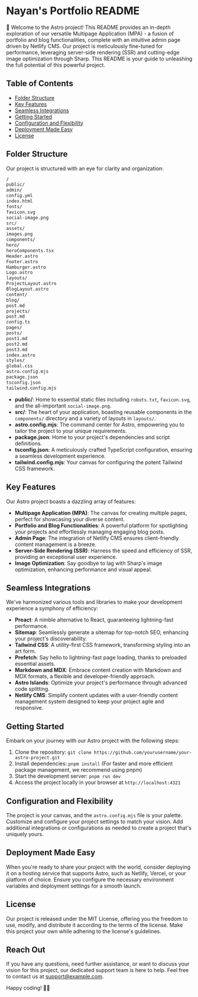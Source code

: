 # Nayan's Portfolio README

🚀 Welcome to the Astro project! This README provides an in-depth exploration of our versatile Multipage Application (MPA) - a fusion of portfolio and blog functionalities, complete with an intuitive admin page driven by Netlify CMS. Our project is meticulously fine-tuned for performance, leveraging server-side rendering (SSR) and cutting-edge image optimization through Sharp. This README is your guide to unleashing the full potential of this powerful project.

## Table of Contents

- [Folder Structure](#folder-structure)
- [Key Features](#key-features)
- [Seamless Integrations](#seamless-integrations)
- [Getting Started](#getting-started)
- [Configuration and Flexibility](#configuration-and-flexibility)
- [Deployment Made Easy](#deployment-made-easy)
- [License](#license)

## Folder Structure

Our project is structured with an eye for clarity and organization:

```markdown
/
public/
admin/
config.yml
index.html
fonts/
favicon.svg
social-image.png
src/
assets/
images.png
components/
hero/
heroComponents.tsx
Header.astro
Footer.astro
Hamburger.astro
Logo.astro
layouts/
ProjectLayout.astro
BlogLayout.astro
content/
blog/
post.md
projects/
post.md
config.ts
pages/
posts/
post1.md
post2.md
post3.md
index.astro
styles/
global.css
astro.config.mjs
package.json
tsconfig.json
tailwind.config.mjs
```

- **public/**: Home to essential static files including `robots.txt`, `favicon.svg`, and the all-important `social-image.png`.
- **src/**: The heart of your application, boasting reusable components in the `components/` directory and a variety of layouts in `layouts/`.
- **astro.config.mjs**: The command center for Astro, empowering you to tailor the project to your unique requirements.
- **package.json**: Home to your project's dependencies and script definitions.
- **tsconfig.json**: A meticulously crafted TypeScript configuration, ensuring a seamless development experience.
- **tailwind.config.mjs**: Your canvas for configuring the potent Tailwind CSS framework.

## Key Features

Our Astro project boasts a dazzling array of features:

- **Multipage Application (MPA)**: The canvas for creating multiple pages, perfect for showcasing your diverse content.
- **Portfolio and Blog Functionalities**: A powerful platform for spotlighting your projects and effortlessly managing engaging blog posts.
- **Admin Page**: The integration of Netlify CMS ensures client-friendly content management is a breeze.
- **Server-Side Rendering (SSR)**: Harness the speed and efficiency of SSR, providing an exceptional user experience.
- **Image Optimization**: Say goodbye to lag with Sharp's image optimization, enhancing performance and visual appeal.

## Seamless Integrations

We've harmonized various tools and libraries to make your development experience a symphony of efficiency:

- **Preact**: A nimble alternative to React, guaranteeing lightning-fast performance.
- **Sitemap**: Seamlessly generate a sitemap for top-notch SEO, enhancing your project's discoverability.
- **Tailwind CSS**: A utility-first CSS framework, transforming styling into an art form.
- **Prefetch**: Say hello to lightning-fast page loading, thanks to preloaded essential assets.
- **Markdown and MDX**: Embrace content creation with Markdown and MDX formats, a flexible and developer-friendly approach.
- **Astro Islands**: Optimize your project's performance through advanced code splitting.
- **Netlify CMS**: Simplify content updates with a user-friendly content management system designed to keep your project agile and responsive.

## Getting Started

Embark on your journey with our Astro project with the following steps:

1. Clone the repository: `git clone https://github.com/yourusername/your-astro-project.git`
2. Install dependencies: `pnpm install` (For faster and more efficient package management, we recommend using pnpm)
3. Start the development server: `pnpm run dev`
4. Access the project locally in your browser at `http://localhost:4321`

## Configuration and Flexibility

The project is your canvas, and the `astro.config.mjs` file is your palette. Customize and configure your project settings to match your vision. Add additional integrations or configurations as needed to create a project that's uniquely yours.

## Deployment Made Easy

When you're ready to share your project with the world, consider deploying it on a hosting service that supports Astro, such as Netlify, Vercel, or your platform of choice. Ensure you configure the necessary environment variables and deployment settings for a smooth launch.

## License

Our project is released under the MIT License, offering you the freedom to use, modify, and distribute it according to the terms of the license. Make this project your own while adhering to the license's guidelines.

## Reach Out

If you have any questions, need further assistance, or want to discuss your vision for this project, our dedicated support team is here to help. Feel free to contact us at support@example.com.

Happy coding! 🌌✨
